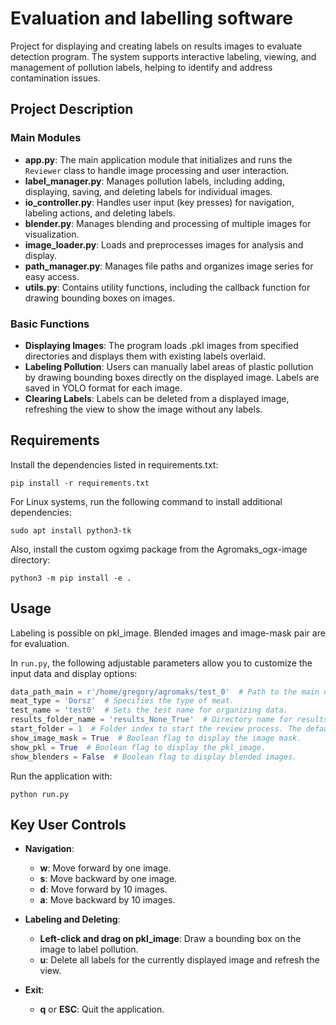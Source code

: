 
# Evaluation and labelling software

Project for displaying and creating labels on results images to evaluate detection program.
The system supports interactive labeling, viewing, and management of pollution labels, helping to identify and
address contamination issues.

## Project Description

### Main Modules

- **app.py**: The main application module that initializes and runs the `Reviewer` class to handle image processing and user interaction.
- **label_manager.py**: Manages pollution labels, including adding, displaying, saving, and deleting labels for individual images.
- **io_controller.py**: Handles user input (key presses) for navigation, labeling actions, and deleting labels.
- **blender.py**: Manages blending and processing of multiple images for visualization.
- **image_loader.py**: Loads and preprocesses images for analysis and display.
- **path_manager.py**: Manages file paths and organizes image series for easy access.
- **utils.py**: Contains utility functions, including the callback function for drawing bounding boxes on images.

### Basic Functions

- **Displaying Images**: The program loads .pkl images from specified directories and displays them with existing labels overlaid.
- **Labeling Pollution**: Users can manually label areas of plastic pollution by drawing bounding boxes directly on the displayed image. Labels are saved in YOLO format for each image.
- **Clearing Labels**: Labels can be deleted from a displayed image, refreshing the view to show the image without any labels.

## Requirements
Install the dependencies listed in requirements.txt:
```commandline
pip install -r requirements.txt
```

For Linux systems, run the following command to install additional dependencies:
```commandline
sudo apt install python3-tk
```
Also, install the custom ogximg package from the Agromaks_ogx-image directory:

```commandline
python3 -m pip install -e .
```

## Usage
Labeling is possible on pkl_image. Blended images and image-mask pair are for evaluation.

In `run.py`, the following adjustable parameters allow you to customize the input data and display options:

```Python
data_path_main = r'/home/gregory/agromaks/test_0'  # Path to the main data directory.
meat_type = 'Dorsz'  # Specifies the type of meat.
test_name = 'test0'  # Sets the test name for organizing data.
results_folder_name = 'results_None_True'  # Directory name for results.
start_folder = 1  # Folder index to start the review process. The default is 1.
show_image_mask = True  # Boolean flag to display the image mask.
show_pkl = True  # Boolean flag to display the pkl_image.
show_blenders = False  # Boolean flag to display blended images.
```

Run the application with:

```commandline
python run.py
```

## Key User Controls

- **Navigation**:
  - **w**: Move forward by one image.
  - **s**: Move backward by one image.
  - **d**: Move forward by 10 images.
  - **a**: Move backward by 10 images.
  
- **Labeling and Deleting**:
  - **Left-click and drag on pkl_image**: Draw a bounding box on the image to label pollution.
  - **u**: Delete all labels for the currently displayed image and refresh the view.
  
- **Exit**:
  - **q** or **ESC**: Quit the application.
